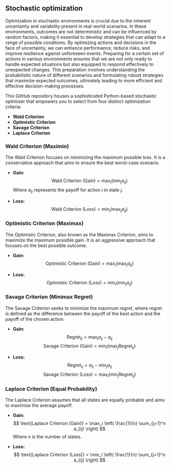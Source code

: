 ## Stochastic optimization
Optimization in stochastic environments is crucial due to the inherent uncertainty and variability present in real-world scenarios. In these environments, outcomes are not deterministic and can be influenced by random factors, making it essential to develop strategies that can adapt to a range of possible conditions. By optimizing actions and decisions in the face of uncertainty, we can enhance performance, reduce risks, and improve resilience against unforeseen events. Preparing for a certain set of actions in various environments ensures that we are not only ready to handle expected situations but also equipped to respond effectively to unexpected changes. This preparation involves understanding the probabilistic nature of different scenarios and formulating robust strategies that maximize expected outcomes, ultimately leading to more efficient and effective decision-making processes.

This GitHub repository houses a sophisticated Python-based stochastic optimizer that empowers you to select from four distinct optimization criteria:

- **Wald Criterion**
- **Optimistic Criterion**
- **Savage Criterion**
- **Laplace Criterion**

### Wald Criterion (Maximin)

The Wald Criterion focuses on minimizing the maximum possible loss. It is a conservative approach that aims to ensure the best worst-case scenario.

- **Gain:**
  $$
  \text{Wald Criterion (Gain)} = \max_i \left( \min_j a_{ij} \right)
  $$
  Where $a_{ij}$ represents the payoff for action $i$ in state $j$.

- **Loss:**
  $$
  \text{Wald Criterion (Loss)} = \min_i \left( \max_j a_{ij} \right)
  $$

### Optimistic Criterion (Maximax)

The Optimistic Criterion, also known as the Maximax Criterion, aims to maximize the maximum possible gain. It is an aggressive approach that focuses on the best possible outcome.

- **Gain:**
  $$
  \text{Optimistic Criterion (Gain)} = \max_i \left( \max_j a_{ij} \right)
  $$

- **Loss:**
  $$
  \text{Optimistic Criterion (Loss)} = \min_i \left( \min_j a_{ij} \right)
  $$

### Savage Criterion (Minimax Regret)

The Savage Criterion seeks to minimize the maximum regret, where regret is defined as the difference between the payoff of the best action and the payoff of the chosen action.

- **Gain:**
  $$
  \text{Regret}_{ij} = \max_j a_{ij} - a_{ij}
  $$
  $$
  \text{Savage Criterion (Gain)} = \min_i \left( \max_j \text{Regret}_{ij} \right)
  $$

- **Loss:**
  $$
  \text{Regret}_{ij} = a_{ij} - \min_j a_{ij}
  $$
  $$
  \text{Savage Criterion (Loss)} = \max_i \left( \min_j \text{Regret}_{ij} \right)
  $$

### Laplace Criterion (Equal Probability)

The Laplace Criterion assumes that all states are equally probable and aims to maximize the average payoff.

- **Gain:**
  $$
  \text{Laplace Criterion (Gain)} = \max_i \left( \frac{1}{n} \sum_{j=1}^n a_{ij} \right)
  $$
  Where $n$ is the number of states.

- **Loss:**
  $$
  \text{Laplace Criterion (Loss)} = \min_i \left( \frac{1}{n} \sum_{j=1}^n a_{ij} \right)
  $$
